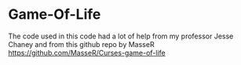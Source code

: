 # Game-Of-Life

The code used in this code had a lot of help from my professor Jesse Chaney and from this github repo by MasseR https://github.com/MasseR/Curses-game-of-life 